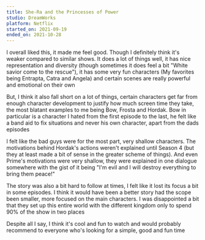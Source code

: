 ```yaml
---
title: She-Ra and the Princesses of Power
studio: DreamWorks
platform: Netflix
started_on: 2021-09-19
ended_on: 2021-10-28
---
```


I overall liked this, it made me feel good. Though I definitely think it's weaker compared to similar shows. It does a lot of things well, it has nice representation and diversity (though sometimes it does feel a bit "White savior come to the rescue"), it has some very fun characters (My favorites being Entrapta, Catra and Angela) and certain scenes are really powerful and emotional on their own

But, I think it also fall short on a lot of things, certain characters get far from enough character development to justify how much screen time they take, the most blatant examples to me being Bow, Frosta and Hordak. Bow in particular is a character I hated from the first episode to the last, he felt like a band aid to fix situations and never his own character, apart from the dads episodes

I felt like the bad guys were for the most part, very shallow characters. The motivations behind Hordak's actions weren't explained until Season 4 (but they at least made a bit of sense in the greater scheme of things). And even Prime's motivations were very shallow, they were explained in one dialogue somewhere with the gist of it being "I'm evil and I will destroy everything to bring them peace!"

The story was also a bit hard to follow at times, I felt like it lost its focus a bit in some episodes. I think it would have been a better story had the scope been smaller, more focused on the main characters. I was disappointed a bit that they set up this entire world with the different kingdom only to spend 90% of the show in two places

Despite all I say, I think it's cool and fun to watch and would probably recommend to everyone who's looking for a simple, good and fun time
